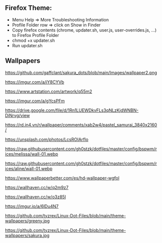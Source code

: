 ## Firefox Theme:
- Menu Help => More Troubleshooting Information
- Profile Folder row => click on Show in Finder
- Copy firefox contents (chrome, updater.sh, user.js, user-overrides.js, ...) to Firefox Profile Folder
- chmod +x updater.sh
- Run updater.sh

## Wallpapers
https://github.com/gaffclant/sakura_dots/blob/main/Images/wallpaper2.png

https://imgur.com/a/iY8CYVb

https://www.artstation.com/artwork/q55m2

https://imgur.com/a/gYcsPFm

https://drive.google.com/file/d/1Rn1LUEWDkvFLs3qNLzKjdWNBN-DiNrvg/view

https://rd.in4.vn/r/wallpaper/comments/xab2w4/pastel_samurai_3840x2160/

https://unsplash.com/photos/LcsROIArfIo

https://raw.githubusercontent.com/gh0stzk/dotfiles/master/config/bspwm/rices/melissa/wall-01.webp

https://raw.githubusercontent.com/gh0stzk/dotfiles/master/config/bspwm/rices/aline/wall-01.webp

https://www.wallpaperbetter.com/es/hd-wallpaper-wgfol

https://wallhaven.cc/w/q2m9z7

https://wallhaven.cc/w/o3z85l

https://imgur.io/a/6lDu4N7

https://github.com/tyzrex/Linux-Dot-Files/blob/main/theme-wallpapers/greeny.jpg

https://github.com/tyzrex/Linux-Dot-Files/blob/main/theme-wallpapers/sakura.jpg
